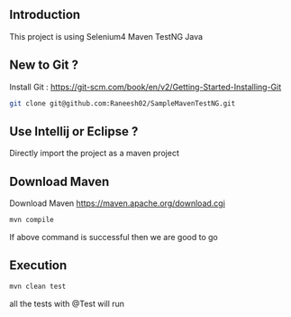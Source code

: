 ## Introduction
This project is using Selenium4 Maven TestNG Java

## New to Git ?

Install Git : https://git-scm.com/book/en/v2/Getting-Started-Installing-Git

```sh
git clone git@github.com:Raneesh02/SampleMavenTestNG.git
```


## Use Intellij or Eclipse ?

Directly import the project as a maven project

## Download Maven

Download Maven https://maven.apache.org/download.cgi

```sh
mvn compile
```

If above command is successful then we are good to go

## Execution

```sh
mvn clean test
```

all the tests with @Test will run

